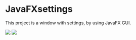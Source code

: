 # JavaFXsettings
This project is a window with settings, by using JavaFX GUI. 


![](https://imgur.com/BNByqDO.jpg)
![](https://imgur.com/FlLugXg.jpg)
